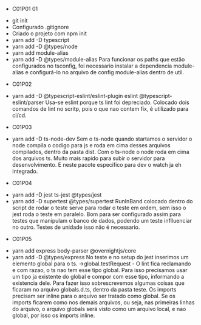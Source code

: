 * C01P01 01
- git init
- Configurado .gitignore
- Criado o projeto com npm init
- yarn add -D typescript
- yarn add -D @types/node 
- yarn add module-alias
- yarn add -D @types/module-alias
Para funcionar os paths que estão configurados no tsconfig, foi necessario instalar a dependencia module-alias e configurá-lo
no arquivo de config module-alias dentro de util.

* C01P02
- yarn add -D @typescript-eslint/eslint-plugin eslint @typescript-eslint/parser
Usa-se eslint porque ts lint foi depreciado.
Colocado dois comandos de lint no scritp, pois o que nao contem fix, é utilizado para ci/cd.

* C01P03
- yarn add -D ts-node-dev
Sem o ts-node quando startamos o servidor o node compila o codigo para js e roda em cima desses arquivos compilados, 
dentro da pasta dist. Com o ts-node o node roda em cima dos arquivos ts. Muito mais rapido para subir o servidor
para desenvolvimento. E neste pacote especifico para dev o watch ja eh integrado.

* C01P04
- yarn add -D jest ts-jest @types/jest
- yarn add -D supertest @types/supertest
RunInBand colocado dentro do script de rodar o teste serve para rodar o teste em ordem, sem isso o jest roda o teste em paralelo.
Bom para ser configurado assim para testes que manipulam o banco de dados, podendo um teste inflluenciar no outro. Testes de unidade
isso não é necessario.

* C01P05
- yarn add express body-parser @overnightjs/core
- yarn add -D @types/express
No teste e no setup do jest inserimos um elemento global para o ts. ->global.testRequest - O lint fica reclamando e com razao, o ts nao tem esse tipo global. Para isso precisamos usar um tipo ja existente do global e compor com esse tipo, informando a existencia dele. Para fazer isso
sobrescrevemos algumas coisas que ficaram no arquivo globals.d.ts, dentro da pasta teste. Os imports precisam ser inline para o arquivo ser
tratado como global. Se os imports ficarem como nos demais arquivos, ou seja, nas primeiras linhas do arquivo, o arquivo globals será
visto como um arquivo local, e nao global, por isso os imports inline.